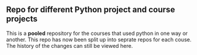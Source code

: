 ## Repo for different Python project and course projects

This is a **pooled** repository for the courses that used python in one way or another. This repo has now been split up into seprate repos for each couse. The history of the changes can still be viewed here.
